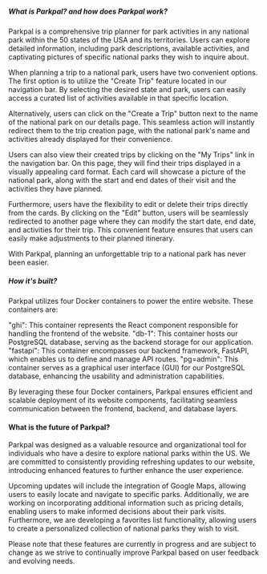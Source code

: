 ##### What is Parkpal? and how does Parkpal work?

Parkpal is a comprehensive trip planner for park activities in any national park within the 50 states of the USA and its territories. Users can explore detailed information, including park descriptions, available activities, and captivating pictures of specific national parks they wish to inquire about.

When planning a trip to a national park, users have two convenient options. The first option is to utilize the "Create Trip" feature located in our navigation bar. By selecting the desired state and park, users can easily access a curated list of activities available in that specific location.

Alternatively, users can click on the "Create a Trip" button next to the name of the national park on our details page. This seamless action will instantly redirect them to the trip creation page, with the national park's name and activities already displayed for their convenience.

Users can also view their created trips by clicking on the "My Trips" link in the navigation bar. On this page, they will find their trips displayed in a visually appealing card format. Each card will showcase a picture of the national park, along with the start and end dates of their visit and the activities they have planned.

Furthermore, users have the flexibility to edit or delete their trips directly from the cards. By clicking on the "Edit" button, users will be seamlessly redirected to another page where they can modify the start date, end date, and activities for their trip. This convenient feature ensures that users can easily make adjustments to their planned itinerary.

With Parkpal, planning an unforgettable trip to a national park has never been easier.

##### How it's built?

Parkpal utilizes four Docker containers to power the entire website. These containers are:

"ghi": This container represents the React component responsible for handling the frontend of the website.
"db-1": This container hosts our PostgreSQL database, serving as the backend storage for our application.
"fastapi": This container encompasses our backend framework, FastAPI, which enables us to define and manage API routes.
"pg=admin": This container serves as a graphical user interface (GUI) for our PostgreSQL database, enhancing the usability and administration capabilities.

By leveraging these four Docker containers, Parkpal ensures efficient and scalable deployment of its website components, facilitating seamless communication between the frontend, backend, and database layers.

#### What is the future of Parkpal?
Parkpal was designed as a valuable resource and organizational tool for individuals who have a desire to explore national parks within the US. We are committed to consistently providing refreshing updates to our website, introducing enhanced features to further enhance the user experience.

Upcoming updates will include the integration of Google Maps, allowing users to easily locate and navigate to specific parks. Additionally, we are working on incorporating additional information such as pricing details, enabling users to make informed decisions about their park visits. Furthermore, we are developing a favorites list functionality, allowing users to create a personalized collection of national parks they wish to visit.

Please note that these features are currently in progress and are subject to change as we strive to continually improve Parkpal based on user feedback and evolving needs.
